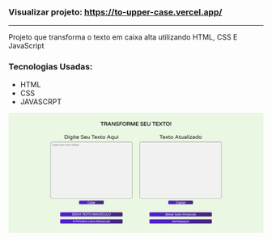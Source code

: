 ### Visualizar projeto: https://to-upper-case.vercel.app/
*******

Projeto que transforma o texto em caixa alta utilizando HTML, CSS E JavaScript

### Tecnologias Usadas:
- HTML
- CSS
- JAVASCRPT

<img src="./assets/to-upper-case.png" />
